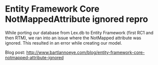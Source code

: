 # Entity Framework Core NotMappedAttribute ignored repro

While porting our database from Lex.db to Entity Framework (first RC1 and then RTM), we ran into an issue where the NotMapped attribute was ignored. This resulted in an error while creating our model.

Blog post: http://www.bartlannoeye.com/blog/entity-framework-core-notmapped-attribute-ignored